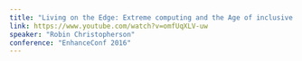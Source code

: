 ```yaml
---
title: "Living on the Edge: Extreme computing and the Age of inclusive design"
link: https://www.youtube.com/watch?v=omfUqXLV-uw
speaker: "Robin Christopherson"
conference: "EnhanceConf 2016"
---
```


